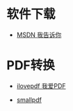 # 软件下载
- [MSDN 我告诉你](https://msdn.itellyou.cn/)

# PDF转换

- [ilovepdf 我爱PDF](https://www.ilovepdf.com/)

- [smallpdf](https://smallpdf.com/)
